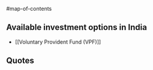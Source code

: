 #map-of-contents 

## Available investment options in India
- [[Voluntary Provident Fund (VPF)]]

## Quotes